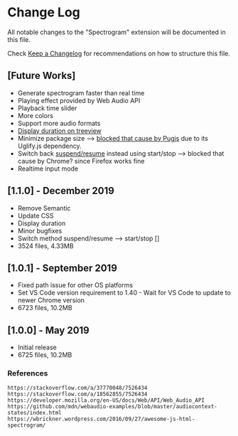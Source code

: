 # Change Log
All notable changes to the "Spectrogram" extension will be documented in this file.

Check [Keep a Changelog](http://keepachangelog.com/) for recommendations on how to structure this file.

## [Future Works]
- Generate spectrogram faster than real time
- Playing effect provided by Web Audio API
- Playback time slider
- More colors
- Support more audio formats
- [Display duration on treeview](https://code.visualstudio.com/api/extension-guides/tree-view#view-actions)
- Minimize package size --> [blocked that cause by Pugjs](https://github.com/pugjs/pug/issues/2889#issuecomment-456477196) due to its Uglify.js dependency.
- Switch back [suspend/resume](https://developer.mozilla.org/en-US/docs/Web/API/AudioContext/AudioContext) instead using start/stop --> blocked that cause by Chrome? since Firefox works fine
- Realtime input mode

## [1.1.0] - December 2019
- Remove Semantic
- Update CSS
- Display duration
- Minor bugfixes
- Switch method suspend/resume --> start/stop []
- 3524 files, 4.33MB

## [1.0.1] - September 2019
- Fixed path issue for other OS platforms
- Set VS Code version requirement to 1.40 - Wait for VS Code to update to newer Chrome version 
- 6723 files, 10.2MB

## [1.0.0] - May 2019
- Initial release
- 6725 files, 10.2MB

### References
```
https://stackoverflow.com/a/37770048/7526434
https://stackoverflow.com/a/18562855/7526434
https://developer.mozilla.org/en-US/docs/Web/API/Web_Audio_API
https://github.com/mdn/webaudio-examples/blob/master/audiocontext-states/index.html
https://wbrickner.wordpress.com/2016/09/27/awesome-js-html-spectrogram/
```